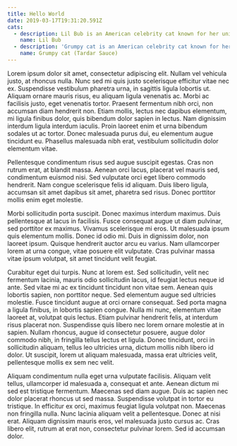 ```yaml
---
title: Hello World
date: 2019-03-17T19:31:20.591Z
cats:
  - description: Lil Bub is an American celebrity cat known for her unique appearance.
    name: Lil Bub
  - description: 'Grumpy cat is an American celebrity cat known for her grumpy appearance. '
    name: Grumpy cat (Tardar Sauce)
---
```

Lorem ipsum dolor sit amet, consectetur adipiscing elit. Nullam vel vehicula justo, at rhoncus nulla. Nunc sed mi quis justo scelerisque efficitur vitae nec ex. Suspendisse vestibulum pharetra urna, in sagittis ligula lobortis ut. Aliquam ornare mauris risus, eu aliquam ligula venenatis ac. Morbi ac facilisis justo, eget venenatis tortor. Praesent fermentum nibh orci, non accumsan diam hendrerit non. Etiam mollis, lectus nec dapibus elementum, mi ligula finibus dolor, quis bibendum dolor sapien in lectus. Nam dignissim interdum ligula interdum iaculis. Proin laoreet enim et urna bibendum sodales ut ac tortor. Donec malesuada purus dui, eu elementum augue tincidunt eu. Phasellus malesuada nibh erat, vestibulum sollicitudin dolor elementum vitae.



Pellentesque condimentum risus sed augue suscipit egestas. Cras non rutrum erat, at blandit massa. Aenean orci lacus, placerat vel mauris sed, condimentum euismod nisi. Sed vulputate orci eget libero commodo hendrerit. Nam congue scelerisque felis id aliquam. Duis libero ligula, accumsan sit amet dapibus sit amet, pharetra sed risus. Donec porttitor mollis enim eget molestie.



Morbi sollicitudin porta suscipit. Donec maximus interdum maximus. Duis pellentesque at lacus in facilisis. Fusce consequat augue ut diam pulvinar, sed porttitor ex maximus. Vivamus scelerisque mi eros. Ut malesuada ipsum quis elementum mollis. Donec id odio mi. Duis in dignissim dolor, non laoreet ipsum. Quisque hendrerit auctor arcu eu varius. Nam ullamcorper lorem at urna congue, vitae posuere elit vulputate. Cras pulvinar massa vitae ipsum volutpat, sit amet tincidunt velit feugiat.



Curabitur eget dui turpis. Nunc at lorem est. Sed sollicitudin, velit nec fermentum lacinia, mauris odio sollicitudin lacus, id feugiat lectus neque id ante. Sed vitae mi ac ex tincidunt tincidunt non vitae sem. Aenean quis lobortis sapien, non porttitor neque. Sed elementum augue sed ultricies molestie. Fusce tincidunt augue at orci ornare consequat. Sed porta magna a ligula finibus, in lobortis sapien congue. Nulla mi nunc, elementum vitae laoreet at, volutpat quis lectus. Etiam pulvinar hendrerit felis, at interdum risus placerat non. Suspendisse quis libero nec lorem ornare molestie at in sapien. Nullam rhoncus, augue id consectetur posuere, augue dolor commodo nibh, in fringilla tellus lectus et ligula. Donec tincidunt, orci in sollicitudin aliquam, tellus leo ultricies urna, dictum mollis nibh libero id dolor. Ut suscipit, lorem ut aliquam malesuada, massa erat ultricies velit, pellentesque mollis ex sem nec velit.



Aliquam condimentum nulla eget urna vulputate facilisis. Aliquam velit tellus, ullamcorper id malesuada a, consequat et ante. Aenean dictum mi sed est tristique fermentum. Maecenas sed diam augue. Duis ac sapien nec dolor placerat rhoncus ut sed massa. Suspendisse volutpat in tortor eu tristique. In efficitur ex orci, maximus feugiat ligula volutpat non. Maecenas non fringilla nulla. Nunc lacinia aliquam velit a pellentesque. Donec at nisi erat. Aliquam dignissim mauris eros, vel malesuada justo cursus ac. Cras libero elit, rutrum at erat non, consectetur pulvinar lorem. Sed id accumsan dolor.
